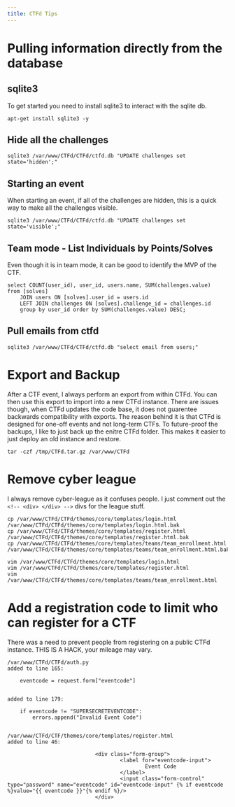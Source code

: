 ```yaml
---
title: CTFd Tips
---
```


# Pulling information directly from the database

## sqlite3

To get started you need to install sqlite3 to interact with the sqlite db.

```
apt-get install sqlite3 -y
```

## Hide all the challenges

```
sqlite3 /var/www/CTFd/CTFd/ctfd.db "UPDATE challenges set state='hidden';"
```

## Starting an event

When starting an event, if all of the challenges are hidden, this is a quick way to make all the challenges visible.

```
sqlite3 /var/www/CTFd/CTFd/ctfd.db "UPDATE challenges set state='visible';"
```

## Team mode - List Individuals by Points/Solves

Even though it is in team mode, it can be good to identify the MVP of the CTF. 

```
select COUNT(user_id), user_id, users.name, SUM(challenges.value)
from [solves] 
	JOIN users ON [solves].user_id = users.id 
	LEFT JOIN challenges ON [solves].challenge_id = challenges.id
	group by user_id order by SUM(challenges.value) DESC;
```

## Pull emails from ctfd

```
sqlite3 /var/www/CTFd/CTFd/ctfd.db "select email from users;"
```

# Export and Backup

After a CTF event, I always perform an export from within CTFd.  You can then use this export to import into a new CTFd instance.  There are issues though, when CTFd updates the code base, it does not guarentee backwards compatibility with exports.  The reason behind it is that CTFd is designed for one-off events and not long-term CTFs.  To future-proof the backups, I like to just back up the enitre CTFd folder.  This makes it easier to just deploy an old instance and restore.

```
tar -czf /tmp/CTFd.tar.gz /var/www/CTFd
```

# Remove cyber league

I always remove cyber-league as it confuses people.  I just comment out the ``` <!-- <div> </div> -->``` divs for the league stuff.

```
cp /var/www/CTFd/CTFd/themes/core/templates/login.html /var/www/CTFd/CTFd/themes/core/templates/login.html.bak
cp /var/www/CTFd/CTFd/themes/core/templates/register.html /var/www/CTFd/CTFd/themes/core/templates/register.html.bak
cp /var/www/CTFd/CTFd/themes/core/templates/teams/team_enrollment.html /var/www/CTFd/CTFd/themes/core/templates/teams/team_enrollment.html.bak

vim /var/www/CTFd/CTFd/themes/core/templates/login.html
vim /var/www/CTFd/CTFd/themes/core/templates/register.html
vim /var/www/CTFd/CTFd/themes/core/templates/teams/team_enrollment.html 
```

# Add a registration code to limit who can register for a CTF

There was a need to prevent people from registering on a public CTFd instance.  THIS IS A HACK, your mileage may vary.

```
/var/www/CTFd/CTFd/auth.py
added to line 165: 
```
        eventcode = request.form["eventcode"]
```

added to line 179:
```
        if eventcode != "SUPERSECRETEVENTCODE":
            errors.append("Invalid Event Code")
```

/var/www/CTFd/CTF/themes/core/templates/register.html
added to line 46:
```
                                <div class="form-group">
                                        <label for="eventcode-input">
                                                Event Code
                                        </label>
                                        <input class="form-control" type="password" name="eventcode" id="eventcode-input" {% if eventcode %}value="{{ eventcode }}"{% endif %}/>
                                </div>
```                                